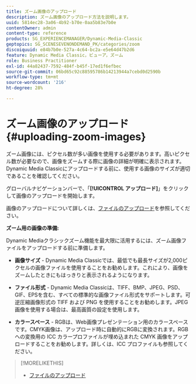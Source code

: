 ```yaml
---
title: ズーム画像のアップロード
description: ズーム画像のアップロード方法を説明します。
uuid: 5814ec28-3a06-4b92-b70e-0aa5b83e7b0e
contentOwner: admin
content-type: reference
products: SG_EXPERIENCEMANAGER/Dynamic-Media-Classic
geptopics: SG_SCENESEVENONDEMAND_PK/categories/zoom
discoiquuid: e84b7b0e-527a-4c64-bc2a-e5e64d47b2d6
feature: Dynamic Media Classic，ビューア，ズーム
role: Business Practitioner
exl-id: 44a82437-7592-484f-b45f-17ed1f6efbec
source-git-commit: 06bd65c92c88595786b14213944a7cebd0d2590b
workflow-type: tm+mt
source-wordcount: '216'
ht-degree: 28%

---
```


# ズーム画像のアップロード{#uploading-zoom-images}

ズーム画像には、ピクセル数が多い画像を使用する必要があります。高いピクセル数が必要なので、画像をズームする際に画像の詳細が明確に表示されます。 Dynamic Media Classicにアップロードする前に、使用する画像のサイズが適切であることを確認してください。

グローバルナビゲーションバーで、「**[!UICONTROL アップロード]**」をクリックして画像のアップロードを開始します。

画像のアップロードについて詳しくは、[ファイルのアップロード](uploading-files.md#uploading_files)を参照してください。

**ズーム用の画像の準備:**

Dynamic Mediaクラシックズーム機能を最大限に活用するには、ズーム画像ファイルをアップロードする前に準備します。

* **画像サイズ**  - Dynamic Media Classicでは、最低でも最長サイズが2,000ピクセルの画像ファイルを使用することをお勧めします。これにより、画像をズームしたときにもはっきりと表示されるようになります。

* **ファイル形式**  - Dynamic Media Classicは、TIFF、BMP、JPEG、PSD、GIF、EPSを含む、すべての標準的な画像ファイル形式をサポートします。可逆圧縮画像形式の TIFF および PNG を使用することをお勧めします。JPEG画像を使用する場合は、最高画質の設定を使用します。

* **カラースペース** - RGBは、Web画像プレゼンテーション用のカラースペースです。CMYK画像は、アップロード時に自動的にRGBに変換されます。RGB への変換用の ICC カラープロファイルが埋め込まれた CMYK 画像をアップロードすることをお勧めします。詳しくは、ICC プロファイルも参照してください。

>[!MORELIKETHIS]
>
>* [ファイルのアップロード](uploading-files.md#uploading_files)

